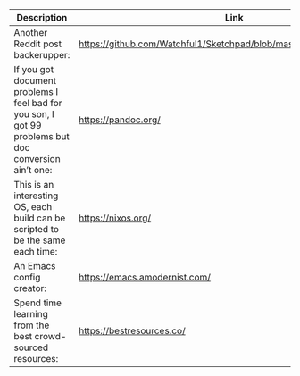 Description | Link
------------ | ------------
Another Reddit post backerupper: | https://github.com/Watchful1/Sketchpad/blob/master/postDownloader.py
If you got document problems I feel bad for you son, I got 99 problems but doc conversion ain’t one: | https://pandoc.org/
This is an interesting OS, each build can be scripted to be the same each time: | https://nixos.org/
An Emacs config creator: | https://emacs.amodernist.com/
Spend time learning from the best crowd-sourced resources: | https://bestresources.co/
